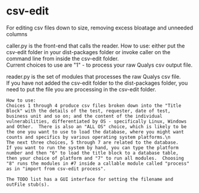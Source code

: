 csv-edit
========

For editing csv files down to size, removing excess bloatage and unneeded columns

caller.py is the front-end that calls the reader.
    How to use: either put the csv-edit folder in your dist-packages folder 
    or invoke caller on the command line from inside the csv-edit folder.  
    Current choices to use are "1" - to process your raw Qualys csv output file.

reader.py is the set of modules that processes the raw Qualys csv file.  
    If you have not added the csv-edit folder to the dist-packages folder, 
    you need to put the file you are processing in the csv-edit folder.
    
    How to use: 
    Choices 1 through 4 produce csv files broken down into the "Title 
    Block" with the details of the test, requester, date of test, 
    business unit and so on; and the content of the individual 
    vulnerabilities, differentiated by OS - specifically Linux, Windows 
    and Other.  There is also an "ALL OS" choice, which is likely to be 
    the one you want to use to load the database, where you might want 
    counts and specifics by various operating system platforms.\n
    The next three choices, 5 through 7 are related to the database.  
    If you want to run the system by hand, you can type the platform 
    number and then "6" to load the title block to a database table, 
    then your choice of platform and "7" to run all modules.  Choosing 
    "8" runs the modules in #7 inside a callable module called "process"
    as in "import from csv-edit process".  
    
    The TODO list has a GUI interface for setting the filename and 
    outFile stub(s).
